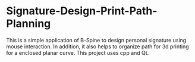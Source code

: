 # Signature-Design-Print-Path-Planning
This is a simple application of B-Spine to design personal signature using mouse interaction. In addition, it also helps to organize path for 3d printing for a enclosed planar curve. This project uses cpp and Qt.
